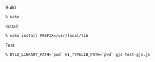 Build

```
% make
```

Install

```
% make install PREFIX=/usr/local/lib
```

Test

```
% DYLD_LIBRARY_PATH=`pwd` GI_TYPELIB_PATH=`pwd` gjs test-gjs.js
```
